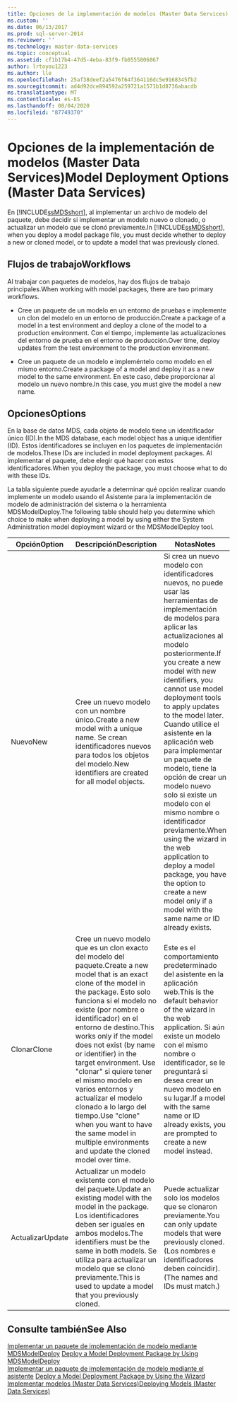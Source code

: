 ```yaml
---
title: Opciones de la implementación de modelos (Master Data Services) | Microsoft Docs
ms.custom: ''
ms.date: 06/13/2017
ms.prod: sql-server-2014
ms.reviewer: ''
ms.technology: master-data-services
ms.topic: conceptual
ms.assetid: cf1b17b4-47d5-4eba-83f9-fb0555806867
author: lrtoyou1223
ms.author: lle
ms.openlocfilehash: 25af38deef2a5476f64f364116dc5e9168345fb2
ms.sourcegitcommit: ad4d92dce894592a259721a1571b1d8736abacdb
ms.translationtype: MT
ms.contentlocale: es-ES
ms.lasthandoff: 08/04/2020
ms.locfileid: "87749370"
---
```

# <a name="model-deployment-options-master-data-services"></a><span data-ttu-id="e9f1b-102">Opciones de la implementación de modelos (Master Data Services)</span><span class="sxs-lookup"><span data-stu-id="e9f1b-102">Model Deployment Options (Master Data Services)</span></span>
  <span data-ttu-id="e9f1b-103">En [!INCLUDE[ssMDSshort](../includes/ssmdsshort-md.md)], al implementar un archivo de modelo del paquete, debe decidir si implementar un modelo nuevo o clonado, o actualizar un modelo que se clonó previamente.</span><span class="sxs-lookup"><span data-stu-id="e9f1b-103">In [!INCLUDE[ssMDSshort](../includes/ssmdsshort-md.md)], when you deploy a model package file, you must decide whether to deploy a new or cloned model, or to update a model that was previously cloned.</span></span>  
  
## <a name="workflows"></a><span data-ttu-id="e9f1b-104">Flujos de trabajo</span><span class="sxs-lookup"><span data-stu-id="e9f1b-104">Workflows</span></span>  
 <span data-ttu-id="e9f1b-105">Al trabajar con paquetes de modelos, hay dos flujos de trabajo principales.</span><span class="sxs-lookup"><span data-stu-id="e9f1b-105">When working with model packages, there are two primary workflows.</span></span>  
  
-   <span data-ttu-id="e9f1b-106">Cree un paquete de un modelo en un entorno de pruebas e implemente un clon del modelo en un entorno de producción.</span><span class="sxs-lookup"><span data-stu-id="e9f1b-106">Create a package of a model in a test environment and deploy a clone of the model to a production environment.</span></span> <span data-ttu-id="e9f1b-107">Con el tiempo, implemente las actualizaciones del entorno de prueba en el entorno de producción.</span><span class="sxs-lookup"><span data-stu-id="e9f1b-107">Over time, deploy updates from the test environment to the production environment.</span></span>  
  
-   <span data-ttu-id="e9f1b-108">Cree un paquete de un modelo e impleméntelo como modelo en el mismo entorno.</span><span class="sxs-lookup"><span data-stu-id="e9f1b-108">Create a package of a model and deploy it as a new model to the same environment.</span></span> <span data-ttu-id="e9f1b-109">En este caso, debe proporcionar al modelo un nuevo nombre.</span><span class="sxs-lookup"><span data-stu-id="e9f1b-109">In this case, you must give the model a new name.</span></span>  
  
## <a name="options"></a><span data-ttu-id="e9f1b-110">Opciones</span><span class="sxs-lookup"><span data-stu-id="e9f1b-110">Options</span></span>  
 <span data-ttu-id="e9f1b-111">En la base de datos MDS, cada objeto de modelo tiene un identificador único (ID).</span><span class="sxs-lookup"><span data-stu-id="e9f1b-111">In the MDS database, each model object has a unique identifier (ID).</span></span> <span data-ttu-id="e9f1b-112">Estos identificadores se incluyen en los paquetes de implementación de modelos.</span><span class="sxs-lookup"><span data-stu-id="e9f1b-112">These IDs are included in model deployment packages.</span></span> <span data-ttu-id="e9f1b-113">Al implementar el paquete, debe elegir qué hacer con estos identificadores.</span><span class="sxs-lookup"><span data-stu-id="e9f1b-113">When you deploy the package, you must choose what to do with these IDs.</span></span>  
  
 <span data-ttu-id="e9f1b-114">La tabla siguiente puede ayudarle a determinar qué opción realizar cuando implemente un modelo usando el Asistente para la implementación de modelo de administración del sistema o la herramienta MDSModelDeploy.</span><span class="sxs-lookup"><span data-stu-id="e9f1b-114">The following table should help you determine which choice to make when deploying a model by using either the System Administration model deployment wizard or the MDSModelDeploy tool.</span></span>  
  
|<span data-ttu-id="e9f1b-115">Opción</span><span class="sxs-lookup"><span data-stu-id="e9f1b-115">Option</span></span>|<span data-ttu-id="e9f1b-116">Descripción</span><span class="sxs-lookup"><span data-stu-id="e9f1b-116">Description</span></span>|<span data-ttu-id="e9f1b-117">Notas</span><span class="sxs-lookup"><span data-stu-id="e9f1b-117">Notes</span></span>|  
|------------|-----------------|-----------|  
|<span data-ttu-id="e9f1b-118">Nuevo</span><span class="sxs-lookup"><span data-stu-id="e9f1b-118">New</span></span>|<span data-ttu-id="e9f1b-119">Cree un nuevo modelo con un nombre único.</span><span class="sxs-lookup"><span data-stu-id="e9f1b-119">Create a new model with a unique name.</span></span> <span data-ttu-id="e9f1b-120">Se crean identificadores nuevos para todos los objetos del modelo.</span><span class="sxs-lookup"><span data-stu-id="e9f1b-120">New identifiers are created for all model objects.</span></span>|<span data-ttu-id="e9f1b-121">Si crea un nuevo modelo con identificadores nuevos, no puede usar las herramientas de implementación de modelos para aplicar las actualizaciones al modelo posteriormente.</span><span class="sxs-lookup"><span data-stu-id="e9f1b-121">If you create a new model with new identifiers, you cannot use model deployment tools to apply updates to the model later.</span></span> <span data-ttu-id="e9f1b-122">Cuando utilice el asistente en la aplicación web para implementar un paquete de modelo, tiene la opción de crear un modelo nuevo solo si existe un modelo con el mismo nombre o identificador previamente.</span><span class="sxs-lookup"><span data-stu-id="e9f1b-122">When using the wizard in the web application to deploy a model package, you have the option to create a new model only if a model with the same name or ID already exists.</span></span>|  
|<span data-ttu-id="e9f1b-123">Clonar</span><span class="sxs-lookup"><span data-stu-id="e9f1b-123">Clone</span></span>|<span data-ttu-id="e9f1b-124">Cree un nuevo modelo que es un clon exacto del modelo del paquete.</span><span class="sxs-lookup"><span data-stu-id="e9f1b-124">Create a new model that is an exact clone of the model in the package.</span></span> <span data-ttu-id="e9f1b-125">Esto solo funciona si el modelo no existe (por nombre o identificador) en el entorno de destino.</span><span class="sxs-lookup"><span data-stu-id="e9f1b-125">This works only if the model does not exist (by name or identifier) in the target environment.</span></span> <span data-ttu-id="e9f1b-126">Use "clonar" si quiere tener el mismo modelo en varios entornos y actualizar el modelo clonado a lo largo del tiempo.</span><span class="sxs-lookup"><span data-stu-id="e9f1b-126">Use "clone" when you want to have the same model in multiple environments and update the cloned model over time.</span></span>|<span data-ttu-id="e9f1b-127">Este es el comportamiento predeterminado del asistente en la aplicación web.</span><span class="sxs-lookup"><span data-stu-id="e9f1b-127">This is the default behavior of the wizard in the web application.</span></span> <span data-ttu-id="e9f1b-128">Si aún existe un modelo con el mismo nombre o identificador, se le preguntará si desea crear un nuevo modelo en su lugar.</span><span class="sxs-lookup"><span data-stu-id="e9f1b-128">If a model with the same name or ID already exists, you are prompted to create a new model instead.</span></span>|  
|<span data-ttu-id="e9f1b-129">Actualizar</span><span class="sxs-lookup"><span data-stu-id="e9f1b-129">Update</span></span>|<span data-ttu-id="e9f1b-130">Actualizar un modelo existente con el modelo del paquete.</span><span class="sxs-lookup"><span data-stu-id="e9f1b-130">Update an existing model with the model in the package.</span></span> <span data-ttu-id="e9f1b-131">Los identificadores deben ser iguales en ambos modelos.</span><span class="sxs-lookup"><span data-stu-id="e9f1b-131">The identifiers must be the same in both models.</span></span> <span data-ttu-id="e9f1b-132">Se utiliza para actualizar un modelo que se clonó previamente.</span><span class="sxs-lookup"><span data-stu-id="e9f1b-132">This is used to update a model that you previously cloned.</span></span>|<span data-ttu-id="e9f1b-133">Puede actualizar solo los modelos que se clonaron previamente.</span><span class="sxs-lookup"><span data-stu-id="e9f1b-133">You can only update models that were previously cloned.</span></span> <span data-ttu-id="e9f1b-134">(Los nombres e identificadores deben coincidir).</span><span class="sxs-lookup"><span data-stu-id="e9f1b-134">(The names and IDs must match.)</span></span>|  
  
## <a name="see-also"></a><span data-ttu-id="e9f1b-135">Consulte también</span><span class="sxs-lookup"><span data-stu-id="e9f1b-135">See Also</span></span>  
 <span data-ttu-id="e9f1b-136">[Implementar un paquete de implementación de modelo mediante MDSModelDeploy](../../2014/master-data-services/deploy-a-model-deployment-package-by-using-mdsmodeldeploy.md) </span><span class="sxs-lookup"><span data-stu-id="e9f1b-136">[Deploy a Model Deployment Package by Using MDSModelDeploy](../../2014/master-data-services/deploy-a-model-deployment-package-by-using-mdsmodeldeploy.md) </span></span>  
 <span data-ttu-id="e9f1b-137">[Implementar un paquete de implementación de modelo mediante el asistente](../../2014/master-data-services/deploy-a-model-deployment-package-by-using-the-wizard.md) </span><span class="sxs-lookup"><span data-stu-id="e9f1b-137">[Deploy a Model Deployment Package by Using the Wizard](../../2014/master-data-services/deploy-a-model-deployment-package-by-using-the-wizard.md) </span></span>  
 [<span data-ttu-id="e9f1b-138">Implementar modelos &#40;Master Data Services&#41;</span><span class="sxs-lookup"><span data-stu-id="e9f1b-138">Deploying Models &#40;Master Data Services&#41;</span></span>](deploying-models-master-data-services.md)  
  
  
